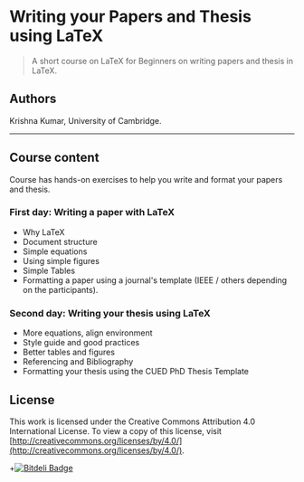 Writing your Papers and Thesis using LaTeX
===========================================
> A short course on LaTeX for Beginners on writing papers and thesis in LaTeX. 

## Authors
Krishna Kumar, 
University of Cambridge. 

----------------------------------------------------------------------------------
## Course content

Course has hands-on exercises to help you write and format your papers and thesis.

###  First day: Writing a paper with LaTeX

*    Why LaTeX
*    Document structure
*    Simple equations
*    Using simple figures
*    Simple Tables
*    Formatting a paper using a journal's template (IEEE / others depending on the participants).

###   Second day: Writing your thesis using LaTeX

*    More equations, align environment
*    Style guide and good practices
*    Better tables and figures
*    Referencing and Bibliography
*    Formatting your thesis using the CUED PhD Thesis Template

## License
This work is licensed under the Creative Commons Attribution 4.0 International License. To view a copy of this license, visit [http://creativecommons.org/licenses/by/4.0/](http://creativecommons.org/licenses/by/4.0/).

+[![Bitdeli Badge](https://d2weczhvl823v0.cloudfront.net/kks32/latex/trend.png)](https://bitdeli.com/free "Bitdeli Badge")